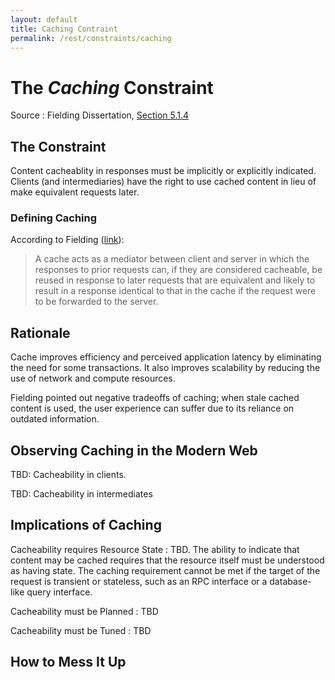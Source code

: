 ```yaml
---
layout: default
title: Caching Contraint
permalink: /rest/constraints/caching
---
```


# The _Caching_ Constraint

Source
: Fielding Dissertation, [Section 5.1.4](https://www.ics.uci.edu/~fielding/pubs/dissertation/rest_arch_style.htm#sec_5_1_4)

## The Constraint

Content cacheablity in responses must be implicitly or 
explicitly indicated.  Clients (and intermediaries) have
the right to use cached content in lieu of make
equivalent requests later.

### Defining Caching

According to Fielding ([link](https://www.ics.uci.edu/~fielding/pubs/dissertation/net_arch_styles.htm#sec_3_4_3)):
> A cache acts as a mediator between client and server 
> in which the responses to prior requests can, if they 
> are considered cacheable, be reused in response to 
> later requests that are equivalent and likely to result 
> in a response identical to that in the cache if the 
> request were to be forwarded to the server.

## Rationale

Cache improves efficiency and perceived application latency
by eliminating the need for some transactions.  It also
improves scalability by reducing the use of network and
compute resources.

Fielding pointed out negative tradeoffs of caching; 
when stale cached content
is used, the user experience 
can suffer due to its reliance on outdated information.

## Observing Caching in the Modern Web

TBD: Cacheability in clients.

TBD: Cacheability in intermediates

## Implications of Caching

Cacheability requires Resource State
: TBD.  The ability to indicate that content
may be cached requires that the resource
itself must be understood as having state.  The
caching requirement cannot be met if the 
target of the request is transient or stateless,
such as an RPC interface or a database-like
query interface.

Cacheability must be Planned
: TBD

Cacheability must be Tuned
: TBD

## How to Mess It Up